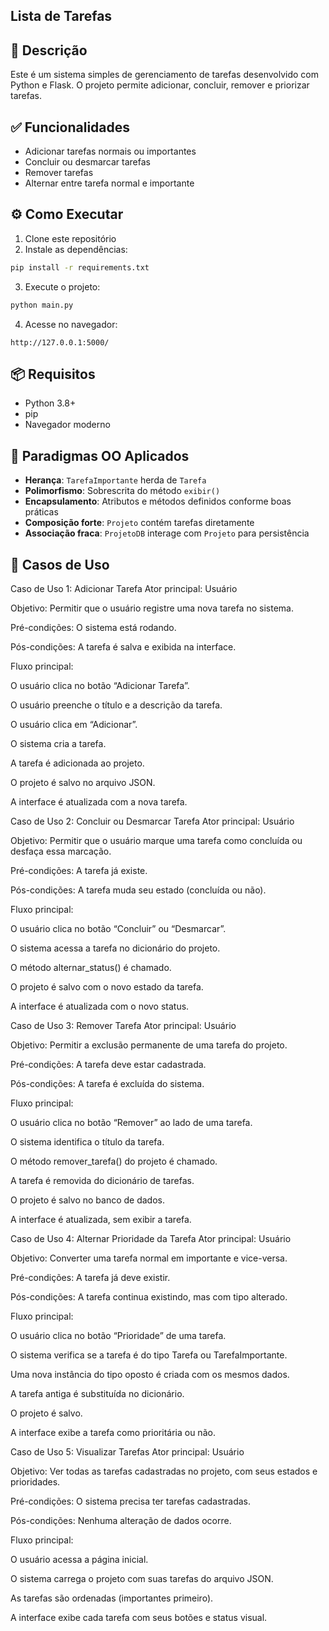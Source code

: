 ## Lista de Tarefas

## 📌 Descrição

Este é um sistema simples de gerenciamento de tarefas desenvolvido com Python e Flask. O projeto permite adicionar, concluir, remover e priorizar tarefas.

## ✅ Funcionalidades

- Adicionar tarefas normais ou importantes
- Concluir ou desmarcar tarefas
- Remover tarefas
- Alternar entre tarefa normal e importante

## ⚙️ Como Executar

1. Clone este repositório
2. Instale as dependências:

```bash
pip install -r requirements.txt
```

3. Execute o projeto:

```bash
python main.py
```

4. Acesse no navegador:

```
http://127.0.0.1:5000/
```

## 📦 Requisitos

- Python 3.8+
- pip
- Navegador moderno

## 🔄 Paradigmas OO Aplicados

- **Herança**: `TarefaImportante` herda de `Tarefa`
- **Polimorfismo**: Sobrescrita do método `exibir()`
- **Encapsulamento**: Atributos e métodos definidos conforme boas práticas
- **Composição forte**: `Projeto` contém tarefas diretamente
- **Associação fraca**: `ProjetoDB` interage com `Projeto` para persistência

## 🧾 Casos de Uso

Caso de Uso 1: Adicionar Tarefa
Ator principal: Usuário

Objetivo: Permitir que o usuário registre uma nova tarefa no sistema.

Pré-condições: O sistema está rodando.

Pós-condições: A tarefa é salva e exibida na interface.

Fluxo principal:

O usuário clica no botão “Adicionar Tarefa”.

O usuário preenche o título e a descrição da tarefa.

O usuário clica em “Adicionar”.

O sistema cria a tarefa.

A tarefa é adicionada ao projeto.

O projeto é salvo no arquivo JSON.

A interface é atualizada com a nova tarefa.

Caso de Uso 2: Concluir ou Desmarcar Tarefa
Ator principal: Usuário

Objetivo: Permitir que o usuário marque uma tarefa como concluída ou desfaça essa marcação.

Pré-condições: A tarefa já existe.

Pós-condições: A tarefa muda seu estado (concluída ou não).

Fluxo principal:

O usuário clica no botão “Concluir” ou “Desmarcar”.

O sistema acessa a tarefa no dicionário do projeto.

O método alternar_status() é chamado.

O projeto é salvo com o novo estado da tarefa.

A interface é atualizada com o novo status.

Caso de Uso 3: Remover Tarefa
Ator principal: Usuário

Objetivo: Permitir a exclusão permanente de uma tarefa do projeto.

Pré-condições: A tarefa deve estar cadastrada.

Pós-condições: A tarefa é excluída do sistema.

Fluxo principal:

O usuário clica no botão “Remover” ao lado de uma tarefa.

O sistema identifica o título da tarefa.

O método remover_tarefa() do projeto é chamado.

A tarefa é removida do dicionário de tarefas.

O projeto é salvo no banco de dados.

A interface é atualizada, sem exibir a tarefa.

Caso de Uso 4: Alternar Prioridade da Tarefa
Ator principal: Usuário

Objetivo: Converter uma tarefa normal em importante e vice-versa.

Pré-condições: A tarefa já deve existir.

Pós-condições: A tarefa continua existindo, mas com tipo alterado.

Fluxo principal:

O usuário clica no botão “Prioridade” de uma tarefa.

O sistema verifica se a tarefa é do tipo Tarefa ou TarefaImportante.

Uma nova instância do tipo oposto é criada com os mesmos dados.

A tarefa antiga é substituída no dicionário.

O projeto é salvo.

A interface exibe a tarefa como prioritária ou não.

Caso de Uso 5: Visualizar Tarefas
Ator principal: Usuário

Objetivo: Ver todas as tarefas cadastradas no projeto, com seus estados e prioridades.

Pré-condições: O sistema precisa ter tarefas cadastradas.

Pós-condições: Nenhuma alteração de dados ocorre.

Fluxo principal:

O usuário acessa a página inicial.

O sistema carrega o projeto com suas tarefas do arquivo JSON.

As tarefas são ordenadas (importantes primeiro).

A interface exibe cada tarefa com seus botões e status visual.
